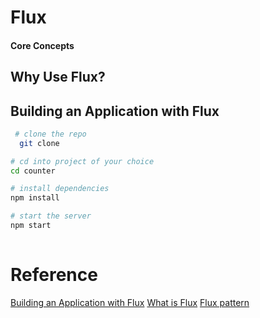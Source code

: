 
# Flux
 

 
#### Core Concepts
  
 
 
## Why Use Flux? 

 

## Building an Application with Flux

```bash
 # clone the repo
  git clone 

# cd into project of your choice
cd counter

# install dependencies
npm install

# start the server
npm start
    
```
 

# Reference
[Building an Application with Flux]()
[What is Flux](http://fluxxor.com/what-is-flux.html)
[Flux pattern](https://softwareengineering.stackexchange.com/questions/295119/understanding-flux-pattern)
 




